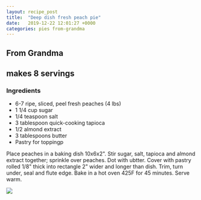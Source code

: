 ```yaml
---
layout: recipe_post
title:  "Deep dish fresh peach pie"
date:   2019-12-22 12:01:27 +0000
categories: pies from-grandma
---
```


## From Grandma
## makes 8 servings
### Ingredients
* 6-7 ripe, sliced, peel fresh peaches (4 lbs)
* 1 1/4 cup sugar
* 1/4 teaspoon salt
* 3 tablespoon quick-cooking tapioca
* 1/2 almond extract
* 3 tablespoons butter
* Pastry for toppingp

 Place peaches in a baking dish 10x6x2". Stir sugar, salt, tapioca and almond extract together; sprinkle over peaches. Dot with ubtter. Cover with pastry rolled 1/8" thick into rectangle 2" wider and longer than dish. Trim, turn under, seal and flute edge. Bake in a hot oven 425F for 45 minutes. Serve warm. 


![](/assets/pies/deep-dish-fresh-peach-pie.jpg)